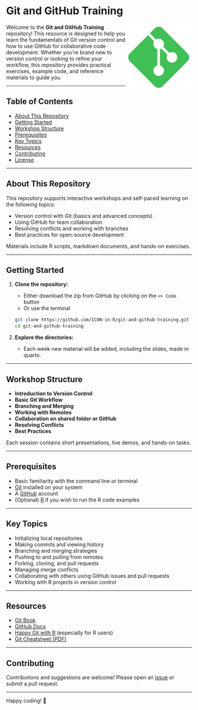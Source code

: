 # Git and GitHub Training
<img src="git.png" align="right" height=180/>


Welcome to the **Git and GitHub Training** repository! This resource is designed to help you learn the fundamentals of Git version control and how to use GitHub for collaborative code development. Whether you're brand new to version control or looking to refine your workflow, this repository provides practical exercises, example code, and reference materials to guide you.

---

## Table of Contents

- [About This Repository](#about-this-repository)
- [Getting Started](#getting-started)
- [Workshop Structure](#workshop-structure)
- [Prerequisites](#prerequisites)
- [Key Topics](#key-topics)
- [Resources](#resources)
- [Contributing](#contributing)
- [License](#license)

---

## About This Repository

This repository supports interactive workshops and self-paced learning on the following topics:

- Version control with Git (basics and advanced concepts)
- Using GitHub for team collaboration
- Resolving conflicts and working with branches
- Best practices for open-source development

Materials include R scripts, markdown documents, and hands-on exercises.

---

## Getting Started

1. **Clone the repository:**
   - Either download the zip from GitHub by clicking on the `<> Code` button
   - Or use the terminal
   ```sh
   git clone https://github.com/ICON-in-R/git-and-github-training.git
   cd git-and-github-training
   ```

2. **Explore the directories:**  
   - Each week new material will be added, including the slides, made in quarto.

---

## Workshop Structure

- **Introduction to Version Control**
- **Basic Git Workflow**
- **Branching and Merging**
- **Working with Remotes**
- **Collaboration on shared folder or GitHub**
- **Resolving Conflicts**
- **Best Practices**

Each session contains short presentations, live demos, and hands-on tasks.

---

## Prerequisites

- Basic familiarity with the command line or terminal
- [Git](https://git-scm.com/) installed on your system
- A [GitHub](https://github.com/) account
- (Optional) [R](https://www.r-project.org/) if you wish to run the R code examples

---

## Key Topics

- Initializing local repositories
- Making commits and viewing history
- Branching and merging strategies
- Pushing to and pulling from remotes
- Forking, cloning, and pull requests
- Managing merge conflicts
- Collaborating with others using GitHub issues and pull requests
- Working with R projects in version control

---

## Resources

- [Git Book](https://git-scm.com/book/en/v2)
- [GitHub Docs](https://docs.github.com/)
- [Happy Git with R](https://happygitwithr.com/) (especially for R users)
- [Git Cheatsheet (PDF)](https://education.github.com/git-cheat-sheet-education.pdf)

---

## Contributing

Contributions and suggestions are welcome! Please open an [issue](https://github.com/ICON-in-R/git-and-github-training/issues) or submit a pull request.

---

Happy coding! 🚀
